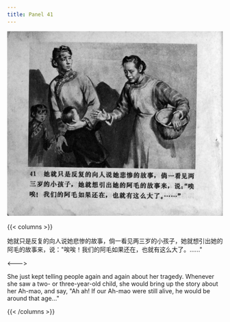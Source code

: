 ```yaml
---
title: Panel 41
---
```


![zhufu panel](./../../../images/zhufu/seifert0772_zf_0046_041.jpg)

{{< columns >}}

她就只是反复的向人说她悲惨的故事，倘一看见两三岁的小孩子，她就想引出她的阿毛的故事来，说："唉唉！我们的阿毛如果还在，也就有这么大了。......"

<--->

She just kept telling people again and again about her tragedy. Whenever she saw a two- or three-year-old child, she would bring up the story about her Ah-mao, and say, "Ah ah! If our Ah-mao were still alive, he would be around that age…" 

{{< /columns >}}